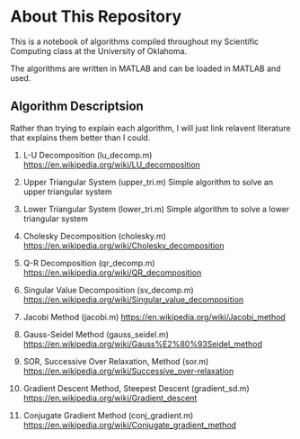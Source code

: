 About This Repository
=====================
This is a notebook of algorithms compiled throughout my Scientific Computing class at the University of Oklahoma.

The algorithms are written in MATLAB and can be loaded in MATLAB and used.

Algorithm Descriptsion
----------------------
Rather than trying to explain each algorithm, I will just link relavent literature that explains them better than I could.

1. L-U Decomposition (lu_decomp.m)
https://en.wikipedia.org/wiki/LU_decomposition

2. Upper Triangular System (upper_tri.m)
Simple algorithm to solve an upper triangular system

3. Lower Triangular System (lower_tri.m)
Simple algorithm to solve a lower triangular system

4. Cholesky Decomposition (cholesky.m)
https://en.wikipedia.org/wiki/Cholesky_decomposition 

5. Q-R Decomposition (qr_decomp.m)
https://en.wikipedia.org/wiki/QR_decomposition

6. Singular Value Decomposition (sv_decomp.m)
https://en.wikipedia.org/wiki/Singular_value_decomposition

7. Jacobi Method (jacobi.m)
https://en.wikipedia.org/wiki/Jacobi_method

8. Gauss-Seidel Method (gauss_seidel.m)
https://en.wikipedia.org/wiki/Gauss%E2%80%93Seidel_method

9. SOR, Successive Over Relaxation, Method (sor.m)
https://en.wikipedia.org/wiki/Successive_over-relaxation

10. Gradient Descent Method, Steepest Descent (gradient_sd.m)
https://en.wikipedia.org/wiki/Gradient_descent

11. Conjugate Gradient Method (conj_gradient.m)
https://en.wikipedia.org/wiki/Conjugate_gradient_method